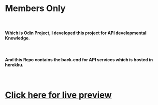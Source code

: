 <h1>Members Only</h1>
<br>
<h4>Which is Odin Project, I developed this project for API developmental Knowledge.</h4>
<br>
<h4>And this Repo contains the back-end for API services which is hosted in herokku.</h4>
<br>
<a href="https://mem-only-odin-bvk.netlify.com"><h1>Click here for live preview</h1></a>
